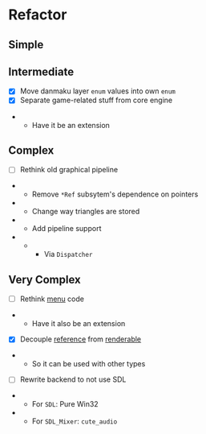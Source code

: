 # Refactor

## Simple

## Intermediate

- [x] Move danmaku layer `enum` values into own `enum`
- [x] Separate game-related stuff from core engine
- - Have it be an extension

## Complex

- [ ] Rethink old graphical pipeline
- - Remove `*Ref` subsytem's dependence on pointers
- - Change way triangles are stored
- - Add pipeline support
- - - Via `Dispatcher`

## Very Complex

- [ ] Rethink [menu](../../src/legacy/gamedata/menu.hpp) code
- - Have it also be an extension
- [x] Decouple [reference](../../src/makai/graph/gl/renderer/reference.hpp) from [renderable](../../src/makai/graph/gl/renderer/renderable.hpp)
- - So it can be used with other types
- [ ] Rewrite backend to not use SDL
- - For `SDL`: Pure Win32
- - For `SDL_Mixer`: `cute_audio`